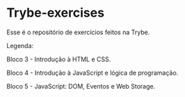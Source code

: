# Trybe-exercises

Esse é o repositório de exercícios feitos na Trybe.

Legenda:

Bloco 3 - Introdução à HTML e CSS.

Bloco 4 - Introdução à JavaScript e lógica de programação.

Bloco 5 - JavaScript: DOM, Eventos e Web Storage.
